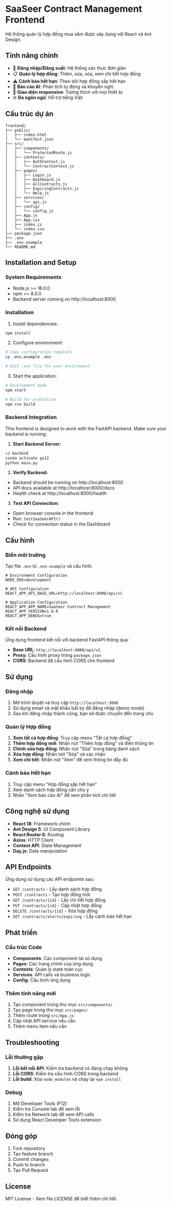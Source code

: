 # SaaSeer Contract Management Frontend

Hệ thống quản lý hợp đồng mua sắm được xây dựng với React và Ant Design.

## Tính năng chính

- 🔐 **Đăng nhập/Đăng xuất**: Hệ thống xác thực đơn giản
- 📋 **Quản lý hợp đồng**: Thêm, sửa, xóa, xem chi tiết hợp đồng
- ⚠️ **Cảnh báo hết hạn**: Theo dõi hợp đồng sắp hết hạn
- 🤖 **Báo cáo AI**: Phân tích tự động và khuyến nghị
- 📱 **Giao diện responsive**: Tương thích với mọi thiết bị
- 🌐 **Đa ngôn ngữ**: Hỗ trợ tiếng Việt

## Cấu trúc dự án

```
frontend/
├── public/
│   ├── index.html
│   └── manifest.json
├── src/
│   ├── components/
│   │   └── ProtectedRoute.js
│   ├── contexts/
│   │   ├── AuthContext.js
│   │   └── ContractContext.js
│   ├── pages/
│   │   ├── Login.js
│   │   ├── Dashboard.js
│   │   ├── AllContracts.js
│   │   ├── ExpiringContracts.js
│   │   └── Help.js
│   ├── services/
│   │   └── api.js
│   ├── config/
│   │   └── config.js
│   ├── App.js
│   ├── App.css
│   ├── index.js
│   └── index.css
├── package.json
├── .env
├── .env.example
└── README.md
```

## Installation and Setup

### System Requirements

- Node.js >= 16.0.0
- npm >= 8.0.0
- Backend server running on http://localhost:8000

### Installation

1. Install dependencies:
```bash
npm install
```

2. Configure environment:
```bash
# Copy configuration template
cp .env.example .env

# Edit .env file for your environment
```

3. Start the application:
```bash
# Development mode
npm start

# Build for production
npm run build
```

### Backend Integration

This frontend is designed to work with the FastAPI backend. Make sure your backend is running:

1. **Start Backend Server:**
```bash
cd backend
conda activate py12
python main.py
```

2. **Verify Backend:**
- Backend should be running on http://localhost:8000
- API docs available at http://localhost:8000/docs
- Health check at http://localhost:8000/health

3. **Test API Connection:**
- Open browser console in the frontend
- Run: `testSaaSeerAPI()`
- Check for connection status in the Dashboard

## Cấu hình

### Biến môi trường

Tạo file `.env` từ `.env.example` và cấu hình:

```env
# Environment Configuration
NODE_ENV=development

# API Configuration
REACT_APP_API_BASE_URL=http://localhost:8000/api/v1

# Application Configuration
REACT_APP_APP_NAME=SaaSeer Contract Management
REACT_APP_VERSION=1.0.0
REACT_APP_DEBUG=true
```

### Kết nối Backend

Ứng dụng frontend kết nối với backend FastAPI thông qua:

- **Base URL**: `http://localhost:8000/api/v1`
- **Proxy**: Cấu hình proxy trong `package.json`
- **CORS**: Backend đã cấu hình CORS cho frontend

## Sử dụng

### Đăng nhập

1. Mở trình duyệt và truy cập `http://localhost:3000`
2. Sử dụng email và mật khẩu bất kỳ để đăng nhập (demo mode)
3. Sau khi đăng nhập thành công, bạn sẽ được chuyển đến trang chủ

### Quản lý Hợp đồng

1. **Xem tất cả hợp đồng**: Truy cập menu "Tất cả hợp đồng"
2. **Thêm hợp đồng mới**: Nhấn nút "Thêm hợp đồng" và điền thông tin
3. **Chỉnh sửa hợp đồng**: Nhấn nút "Sửa" trong bảng danh sách
4. **Xóa hợp đồng**: Nhấn nút "Xóa" và xác nhận
5. **Xem chi tiết**: Nhấn nút "Xem" để xem thông tin đầy đủ

### Cảnh báo Hết hạn

1. Truy cập menu "Hợp đồng sắp hết hạn"
2. Xem danh sách hợp đồng cần chú ý
3. Nhấn "Xem báo cáo AI" để xem phân tích chi tiết

## Công nghệ sử dụng

- **React 18**: Framework chính
- **Ant Design 5**: UI Component Library
- **React Router 6**: Routing
- **Axios**: HTTP Client
- **Context API**: State Management
- **Day.js**: Date manipulation

## API Endpoints

Ứng dụng sử dụng các API endpoints sau:

- `GET /contracts` - Lấy danh sách hợp đồng
- `POST /contracts` - Tạo hợp đồng mới
- `GET /contracts/{id}` - Lấy chi tiết hợp đồng
- `PUT /contracts/{id}` - Cập nhật hợp đồng
- `DELETE /contracts/{id}` - Xóa hợp đồng
- `GET /contracts/alerts/expiring` - Lấy cảnh báo hết hạn

## Phát triển

### Cấu trúc Code

- **Components**: Các component tái sử dụng
- **Pages**: Các trang chính của ứng dụng
- **Contexts**: Quản lý state toàn cục
- **Services**: API calls và business logic
- **Config**: Cấu hình ứng dụng

### Thêm tính năng mới

1. Tạo component trong thư mục `src/components/`
2. Tạo page trong thư mục `src/pages/`
3. Thêm route trong `src/App.js`
4. Cập nhật API service nếu cần
5. Thêm menu item nếu cần

## Troubleshooting

### Lỗi thường gặp

1. **Lỗi kết nối API**: Kiểm tra backend có đang chạy không
2. **Lỗi CORS**: Kiểm tra cấu hình CORS trong backend
3. **Lỗi build**: Xóa `node_modules` và chạy lại `npm install`

### Debug

1. Mở Developer Tools (F12)
2. Kiểm tra Console tab để xem lỗi
3. Kiểm tra Network tab để xem API calls
4. Sử dụng React Developer Tools extension

## Đóng góp

1. Fork repository
2. Tạo feature branch
3. Commit changes
4. Push to branch
5. Tạo Pull Request

## License

MIT License - Xem file LICENSE để biết thêm chi tiết.
